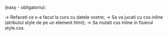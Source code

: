 (easy - obligatoriu):

-> Refaceti ce s-a facut la curs cu datele vostre;
-> Sa va jucati cu css inline (atributul style de pe un element html);
-> Sa mutati css inline in fisierul style.css.